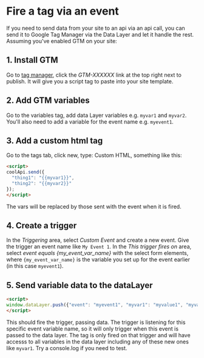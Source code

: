 # Fire a tag via an event

If you need to send data from your site to an api via an api call, you can send it to Google Tag Manager via the Data Layer and let it handle the rest. Assuming you've enabled GTM on your site:

## 1. Install GTM

Go to [tag manager](tagmanager.google.com), click the *GTM-XXXXXX* link at the top right next to publish. It will give you a script tag to paste into your site template.

## 2. Add GTM variables

Go to the variables tag, add data Layer variables e.g. `myvar1` and `myvar2`. You'll also need to add a variable for the event name e.g. `myevent1`.

## 3. Add a custom html tag

Go to the tags tab, click new, type: Custom HTML, something like this:

```html
<script>
coolApi.send({
  "thing1": "{{myvar1}}",
  "thing2": "{{myvar2}}"
});
</script>
```

The vars will be replaced by those sent with the event when it is fired. 

## 4. Create a trigger

In the *Triggering* area, select *Custom Event* and create a new event. Give the trigger an event name like `My Event 1`. In the *This trigger fires on* area, select *event equals {my_event_var_name}* with the select form elements, where `{my_event_var_name}` is the variable you set up for the event earlier (in this case `myevent1`).

## 5. Send variable data to the dataLayer

```html
<script>
window.dataLayer.push({"event": "myevent1", "myvar1": "myvalue1", "myvar2": "myvalue2"});
</script>
```

This should fire the trigger, passing data. The trigger is listening for this specific event variable name, so it will only trigger when this event is passed to the data layer. The tag is only fired on that trigger and will have accesss to all variables in the data layer including any of these new ones like `myvar1`. Try a console.log if you need to test.
